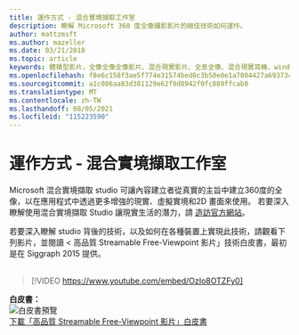 ```yaml
---
title: 運作方式 - 混合實境擷取工作室
description: 瞭解 Microsoft 360 度全像攝影影片的絕佳技術如何運作。
author: mattzmsft
ms.author: mazeller
ms.date: 03/21/2018
ms.topic: article
keywords: 體積型影片，全像全像全像影片、混合現實影片、全息全像、混合現實耳機、windows mixed reality 耳機、虛擬實境耳機
ms.openlocfilehash: f8e6c158f3ae5f774e31574bed0c3b50e0e1a7084427a69373c14845d18e72e6
ms.sourcegitcommit: a1c086aa83d381129e62f9d8942f0fc889ffcab0
ms.translationtype: MT
ms.contentlocale: zh-TW
ms.lasthandoff: 08/05/2021
ms.locfileid: "115223590"
---
```

# <a name="how-it-works---mixed-reality-capture-studios"></a>運作方式 - 混合實境擷取工作室

Microsoft 混合實境擷取 studio 可讓內容建立者從真實的主旨中建立360度的全像，以在應用程式中透過更多增強的現實、虛擬實境和2D 畫面來使用。 若要深入瞭解使用混合實境擷取 Studio 讓現實生活的潛力，請 [造訪官方網站](https://www.microsoft.com//mixed-reality/capture-studios)。

若要深入瞭解 studio 背後的技術，以及如何在各種裝置上實現此技術，請觀看下列影片，並閱讀 < 高品質 Streamable Free-Viewpoint 影片」技術白皮書，最初是在 Siggraph 2015 提供。
<br>
<br>
>[!VIDEO https://www.youtube.com/embed/OzIo8OTZFy0]


**白皮書：**<br>
![白皮書預覽](images/siggraph-whitepaper-thumb-200px.png)<br>
[下載「高品質 Streamable Free-Viewpoint 影片」白皮書](images/high-quality-streamable-free-viewpoint-video.pdf)
